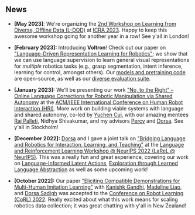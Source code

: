 ## News

- **[May 2023]**: We're organizing the [2nd Workshop on Learning from Diverse, Offline Data (L-DOD)](https://sites.google.com/view/ldod2023/home) at [ICRA 2023](https://www.icra2023.org/). Happy to keep this awesome workshop going for
another year in a row! See y'all in London!

- **[February 2023]:** Introducing **Voltron**! Check out our paper on ["Language-Driven Representation Learning for Robotics"](https://arxiv.org/abs/2302.12766); we show that we can use language supervision to learn general visual 
representations for *multiple* robotics tasks (e.g., grasp segmentation, intent inference, learning for control, amongst others). Our [models and pretraining code](https://github.com/siddk/voltron-robotics) are open-source,
as well as our [diverse evaluation suite](https://github.com/siddk/voltron-evaluation). 

- **[January 2023]:** We'll be presenting our work ["No, to the Right" – Online Language Corrections for Robotic Manipulation via Shared Autonomy](https://arxiv.org/abs/2301.02555) at the [ACM/IEEE International Conference on Human Robot Interaction (HRI)](https://humanrobotinteraction.org/2023/). 
More work on building viable systems with language and shared autonomy, co-led by [Yuchen Cui](https://web.stanford.edu/~yuchenc/), with our amazing mentees [Raj Palleti](https://github.com/rajsr-p), Nidhya Shivakumar, and my advisors [Percy](https://cs.stanford.edu/~pliang/) and [Dorsa](https://dorsa.fyi/). See y'all in Stockholm!

- **[December 2022]:** [Dorsa](https://dorsa.fyi/) and I gave a joint talk on ["Bridging Language and Robotics for Interaction, Learning, and Teaching"](/assets/slides/larel22.pdf) at the
[Language and Reinforcement Learning Workshop @ NeurIPS 2022 (LaReL @ NeurIPS)](https://larel-workshop.github.io/). This was a really fun and great experience, covering our work on [Language-Informed Latent Actions](https://arxiv.org/abs/2111.03205),
[Exploration through Learned Language Abstraction](https://arxiv.org/abs/2103.05825) as well as some upcoming work!

- **[October 2022]:** Our paper ["Eliciting Compatible Demonstrations for Multi-Human Imitation Learning"](https://arxiv.org/abs/2210.08073) with [Kanishk Gandhi](https://www.kanishkgandhi.com/), [Madeline Liao](https://madelineliao.com/),
and [Dorsa Sadigh](https://dorsa.fyi/) was accepted to the [Conference on Robot Learning (CoRL) 2022](https://corl2022.org/). Really excited about what this work means for scaling robotics data collection; it was great chatting with y'all in New Zealand!